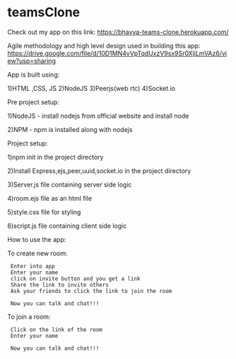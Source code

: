 # teamsClone


Check out my app on this link: https://bhavya-teams-clone.herokuapp.com/

Agile methodology and high level design used in building this app:  https://drive.google.com/file/d/10D1MN4vVpTqdUxzV9sx9Sr0XljLmVAz6/view?usp=sharing


App is built using:

  1)HTML ,CSS, JS
  2)NodeJS
  3)Peerjs(web rtc)
  4)Socket.io

Pre project setup:


  1)NodeJS - install nodejs from official website and install node
  
  2)NPM  - npm is installed along with nodejs

Project setup:

  1)npm init in the project directory
  
  2)Install Express,ejs,peer,uuid,socket.io in the project directory
  
  3)Server.js file containing server side logic
  
  4)room.ejs file as an html file
  
  5)style.css file for styling
  
  6)script.js file containing client side logic

How to use the app:

   To create new room:
   
     Enter into app
     Enter your name
     click on invite button and you get a link
     Share the link to invite others
     Ask your friends to click the link to join the room
     
     Now you can talk and chat!!!
     
   To join a room:
   
     Click on the link of the room
     Enter your name
     
     Now you can talk and chat!!!


